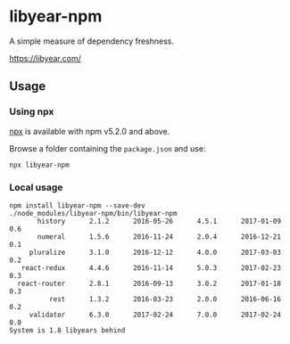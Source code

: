 # libyear-npm

A simple measure of dependency freshness.

https://libyear.com/

## Usage

### Using npx

[npx](https://blog.npmjs.org/post/162869356040/introducing-npx-an-npm-package-runner) is available with npm v5.2.0 and above.

Browse a folder containing the `package.json` and use:

```
npx libyear-npm
```

### Local usage

```
npm install libyear-npm --save-dev
./node_modules/libyear-npm/bin/libyear-npm
       history      2.1.2      2016-05-26      4.5.1      2017-01-09     0.6
       numeral      1.5.6      2016-11-24      2.0.4      2016-12-21     0.1
     pluralize      3.1.0      2016-12-12      4.0.0      2017-03-03     0.2
   react-redux      4.4.6      2016-11-14      5.0.3      2017-02-23     0.3
  react-router      2.8.1      2016-09-13      3.0.2      2017-01-18     0.3
          rest      1.3.2      2016-03-23      2.0.0      2016-06-16     0.2
     validator      6.3.0      2017-02-24      7.0.0      2017-02-24     0.0
System is 1.8 libyears behind
```
